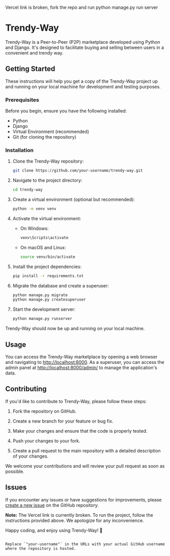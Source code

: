 
Vercel link is broken, fork the repo and run python manage.py run server 


# Trendy-Way

Trendy-Way is a Peer-to-Peer (P2P) marketplace developed using Python and Django. It's designed to facilitate buying and selling between users in a convenient and trendy way.

## Getting Started

These instructions will help you get a copy of the Trendy-Way project up and running on your local machine for development and testing purposes.

### Prerequisites

Before you begin, ensure you have the following installed:

- Python
- Django
- Virtual Environment (recommended)
- Git (for cloning the repository)

### Installation

1. Clone the Trendy-Way repository:

   ```bash
   git clone https://github.com/your-username/trendy-way.git


2. Navigate to the project directory:

   ```bash
   cd trendy-way
   ```

3. Create a virtual environment (optional but recommended):

   ```bash
   python -m venv venv
   ```

4. Activate the virtual environment:

   - On Windows:

     ```bash
     venv\Scripts\activate
     ```

   - On macOS and Linux:

     ```bash
     source venv/bin/activate
     ```

5. Install the project dependencies:

   ```bash
   pip install -r requirements.txt
   ```

6. Migrate the database and create a superuser:

   ```bash
   python manage.py migrate
   python manage.py createsuperuser
   ```

7. Start the development server:

   ```bash
   python manage.py runserver
   ```

Trendy-Way should now be up and running on your local machine.

## Usage

You can access the Trendy-Way marketplace by opening a web browser and navigating to [http://localhost:8000](http://localhost:8000). As a superuser, you can access the admin panel at [http://localhost:8000/admin/](http://localhost:8000/admin/) to manage the application's data.

## Contributing

If you'd like to contribute to Trendy-Way, please follow these steps:

1. Fork the repository on GitHub.

2. Create a new branch for your feature or bug fix.

3. Make your changes and ensure that the code is properly tested.

4. Push your changes to your fork.

5. Create a pull request to the main repository with a detailed description of your changes.

We welcome your contributions and will review your pull request as soon as possible.

## Issues

If you encounter any issues or have suggestions for improvements, please [create a new issue](https://github.com/your-username/trendy-way/issues) on the GitHub repository.



**Note:** The Vercel link is currently broken. To run the project, follow the instructions provided above. We apologize for any inconvenience.

Happy coding, and enjoy using Trendy-Way! 🚀
```

Replace `"your-username"` in the URLs with your actual GitHub username where the repository is hosted. 
